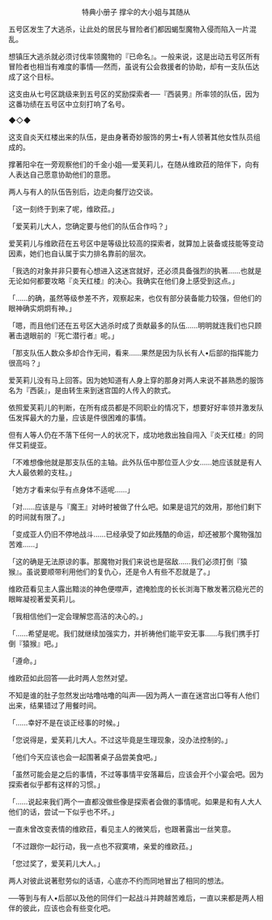 <p align="center">特典小册子 撑伞的大小姐与其随从</p>

五号区发生了大逃杀，让此处的居民与冒险者们都因蝎型魔物入侵而陷入一片混乱。

想镇压大逃杀就必须讨伐率领魔物的『已命名』。一般来说，这是出动五号区所有冒险者也相当有难度的事情──然而，虽说有公会救援者的协助，却有一支队伍达成了这个目标。

这支由从七号区跳级来到五号区的奖励探索者──『西装男』所率领的队伍，因为这番功绩在五号区中立刻打响了名号。

◆◇◆

这支自炎天红楼出来的队伍，是由身著奇妙服饰的男士•有人领著其他女性队员组成的。

撑著阳伞在一旁观察他们的千金小姐──爱芙莉儿，在随从维欧菈的陪伴下，向有人表达自己愿意协助他们的意愿。

两人与有人的队伍告别后，边走向餐厅边交谈。

「这一刻终于到来了呢，维欧菈。」

「爱芙莉儿大人，您确定要与他们的队伍合作吗？」

爱芙莉儿与维欧菈在五号区中是等级比较高的探索者，就算加上装备或技能等变动因素，她们也自认属于实力排名靠前的层次。

「我选的对象并非只要有心想进入这迷宫就好，还必须具备强烈的执著……也就是无论如何都要攻略『炎天红楼』的决心。我确实在他们身上感受到这点。」

「……的确，虽然等级参差不齐，观察起来，也仅有部分装备能力较强，但他们的眼神确实炯炯有神。」

「嗯，而且他们还在五号区大逃杀时成了贡献最多的队伍……明明就连我们也只顾著击退眼前的『死亡潜行者』呢。」

「那支队伍人数众多却合作无间，看来……果然是因为队长有人•后部的指挥能力很高吗？」

爱芙莉儿没有马上回答。因为她知道有人身上穿的那身对两人来说不甚熟悉的服饰名为『西装』，是由转生来到迷宫国的人传入的款式。

依照爱芙莉儿的判断，在所有成员都是不同职业的情况下，想要好好率领并激发队伍发挥最大的力量，应该是件很困难的事情。

但有人等人仍在不落下任何一人的状况下，成功地救出独自闯入『炎天红楼』的同伴艾莉缇亚。

「不难想像他就是那支队伍的主轴。此外队伍中那位亚人少女……她应该就是有人大人最依赖的支柱。」

「她方才看来似乎有点身体不适呢……」

「对……应该是与『魔王』对峙时被做了什么吧。如果是诅咒的效用，那他们剩下的时间就有限了。」

「变成亚人仍旧不停地战斗……已经承受了如此残酷的命运，却还被那个魔物强加苦难……」

「这的确是无法原谅的事。那魔物对我们来说也是宿敌……我们必须打倒『猿猴』。虽说要顺带利用他们的复仇心，还是令人有些不忍就是了。」

维欧菈看见主人露出黯淡的神色便噤声，遮掩脸庞的长长浏海下散发著沉稳光芒的眼眸凝视著爱芙莉儿。

「我相信他们一定会理解您高洁的决心的。」

「……希望是呢。我们就继续加强实力，并祈祷他们能平安无事……与我们携手打倒『猿猴』吧。」

「遵命。」

维欧菈如此回答──此时两人忽然对望。

不知是谁的肚子忽然发出咕噜咕噜的叫声──因为两人一直在迷宫出口等有人他们出来，结果错过了用餐时间。

「……幸好不是在谈正经事的时候。」

「您说得是，爱芙莉儿大人。不过这毕竟是生理现象，没办法控制的。」

「他们今天应该也会一起围著桌子品尝美食吧。」

「虽然可能会是之后的事情，不过等事情平安落幕后，应该会开个小宴会吧。因为探索者似乎都有这样的习惯。」

「……说起来我们两个一直都没做些像是探索者会做的事情呢。如果是和有人大人他们的话，尝试一下似乎也不坏。」

一直未曾改变表情的维欧菈，看见主人的微笑后，也跟著露出一丝笑意。

「不过跟你一起行动，我一点也不寂寞唷，亲爱的维欧菈。」

「您过奖了，爱芙莉儿大人。」

两人对彼此说著慰劳似的话语，心底亦不约而同地冒出了相同的想法。

──等到与有人•后部以及他的同伴们一起战斗并跨越苦难后，一直以来都是两人相伴的彼此，应该也会有些变化吧。

